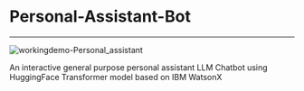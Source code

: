 # Personal-Assistant-Bot
----------------------------


![workingdemo-Personal_assistant](https://github.com/Panchadip-128/Personal-Assistant-Bot/assets/165953910/71a9798c-a755-424f-888c-f23b3c56fb0a)


An interactive general purpose personal assistant LLM Chatbot using HuggingFace Transformer model based on IBM WatsonX 
